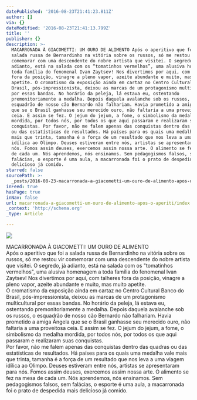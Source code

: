 ```yaml
---
datePublished: '2016-08-23T21:41:23.811Z'
author: []
via: {}
dateModified: '2016-08-23T21:41:13.799Z'
title: ''
publisher: {}
description: >-
  MACARRONADA À GIACOMETTI: UM OURO DE ALIMENTO Após o aperitivo que foi a
  salada russa de Bernardinho na vitória sobre os russos, só me restou vir
  comemorar com uma descendente do nobre artista que visitei. O segredo, já
  adianto, está na salada com os “tomatinhos vermelhos”, uma alusiva homenagem a
  toda família do fenomenal Ivan Zaytsev! Nos divertimos por aqui, com talheres
  fora da posição, vinagre a pleno vapor, azeite abundante e muito, mas muito
  apetite. O cromatismo da exposição ainda em cartaz no Centro Cultural Banco do
  Brasil, pós-impressionista, deixou as marcas de um protagonismo multicultural
  por essas bandas. No horário da peleja, lá estava eu, ostentando
  premonitoriamente a medalha. Depois daquela avalanche sob os russos, o
  esquadrão de nosso cão Bernardo não falhariam. Havia prometido a amiga Ângela
  que se o Brasil ganhasse seu merecido ouro, não faltaria a uma proveitosa
  ceia. E assim se fez. O jejum do jejum, a fome, o simbolismo da medalha
  mordida, por todos nós, por todos os que aqui passaram e realizaram suas
  conquistas. Por favor, não me falem apenas das conquistas dentro das quadras
  ou das estatísticas de resultados. Há países para os quais uma medalha vale
  mais que trinta, tamanha é a força de um resultado que nos leva a uma viagem
  idílica ao Olimpo. Deuses estiveram entre nós, artistas se apresentaram para
  nós. Fomos assim deuses, exercemos assim nossa arte. O alimento se fez na mesa
  de cada um. Nós aprendemos, nós ensinamos. Sem pedagogismos falsos, sem
  falácias, o esporte é uma aula, a macarronada foi o prato de despedida mais
  delicioso já comido.
starred: false
sourcePath: >-
  _posts/2016-08-23-macarronada-a-giacometti-um-ouro-de-alimento-apos-o-aperiti.md
inFeed: true
hasPage: true
inNav: false
url: macarronada-a-giacometti-um-ouro-de-alimento-apos-o-aperiti/index.html
_context: 'http://schema.org'
_type: Article

---
```

![](https://the-grid-user-content.s3-us-west-2.amazonaws.com/e6ea3d86-94a2-476a-b142-226b66eb8f2d.jpg)

MACARRONADA À GIACOMETTI: UM OURO DE ALIMENTO  
Após o aperitivo que foi a salada russa de Bernardinho na vitória sobre os russos, só me restou vir comemorar com uma descendente do nobre artista que visitei. O segredo, já adianto, está na salada com os "tomatinhos vermelhos", uma alusiva homenagem a toda família do fenomenal Ivan Zaytsev! Nos divertimos por aqui, com talheres fora da posição, vinagre a pleno vapor, azeite abundante e muito, mas muito apetite.  
O cromatismo da exposição ainda em cartaz no Centro Cultural Banco do Brasil, pós-impressionista, deixou as marcas de um protagonismo multicultural por essas bandas. No horário da peleja, lá estava eu, ostentando premonitoriamente a medalha. Depois daquela avalanche sob os russos, o esquadrão de nosso cão Bernardo não falhariam. Havia prometido a amiga Ângela que se o Brasil ganhasse seu merecido ouro, não faltaria a uma proveitosa ceia. E assim se fez. O jejum do jejum, a fome, o simbolismo da medalha mordida, por todos nós, por todos os que aqui passaram e realizaram suas conquistas.  
Por favor, não me falem apenas das conquistas dentro das quadras ou das estatísticas de resultados. Há países para os quais uma medalha vale mais que trinta, tamanha é a força de um resultado que nos leva a uma viagem idílica ao Olimpo. Deuses estiveram entre nós, artistas se apresentaram para nós. Fomos assim deuses, exercemos assim nossa arte. O alimento se fez na mesa de cada um. Nós aprendemos, nós ensinamos. Sem pedagogismos falsos, sem falácias, o esporte é uma aula, a macarronada foi o prato de despedida mais delicioso já comido.